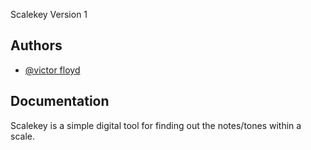Scalekey Version 1

## Authors

- [@victor floyd](https://www.github.com/vfloydev)

## Documentation

Scalekey is a simple digital tool for finding out the notes/tones within a scale. 
